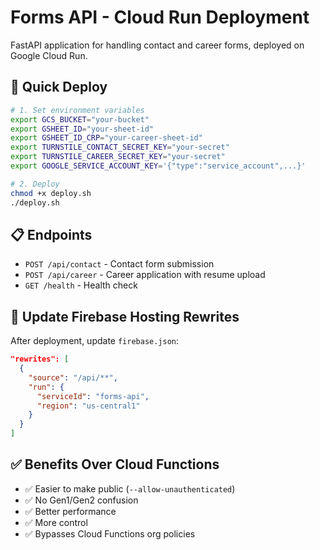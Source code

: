 # Forms API - Cloud Run Deployment

FastAPI application for handling contact and career forms, deployed on Google Cloud Run.

## 🚀 Quick Deploy

```bash
# 1. Set environment variables
export GCS_BUCKET="your-bucket"
export GSHEET_ID="your-sheet-id"
export GSHEET_ID_CRP="your-career-sheet-id"
export TURNSTILE_CONTACT_SECRET_KEY="your-secret"
export TURNSTILE_CAREER_SECRET_KEY="your-secret"
export GOOGLE_SERVICE_ACCOUNT_KEY='{"type":"service_account",...}'

# 2. Deploy
chmod +x deploy.sh
./deploy.sh
```

## 📋 Endpoints

- `POST /api/contact` - Contact form submission
- `POST /api/career` - Career application with resume upload
- `GET /health` - Health check

## 🔧 Update Firebase Hosting Rewrites

After deployment, update `firebase.json`:

```json
"rewrites": [
  {
    "source": "/api/**",
    "run": {
      "serviceId": "forms-api",
      "region": "us-central1"
    }
  }
]
```

## ✅ Benefits Over Cloud Functions

- ✅ Easier to make public (`--allow-unauthenticated`)
- ✅ No Gen1/Gen2 confusion
- ✅ Better performance
- ✅ More control
- ✅ Bypasses Cloud Functions org policies

